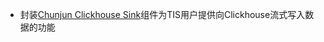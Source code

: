 * 封装[Chunjun Clickhouse Sink](https://dtstack.github.io/chunjun/documents/ChunJun%E8%BF%9E%E6%8E%A5%E5%99%A8@clickhouse@clickhouse-sink)组件为TIS用户提供向Clickhouse流式写入数据的功能

